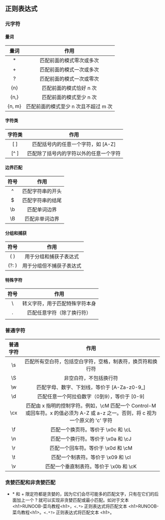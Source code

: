 ## 正则表达式
### 元字符
#### 量词
| 量词 | 作用 |
| :-: | :-: |
| * | 匹配前面的模式零次或多次 |
| + | 匹配前面的模式一次或多次 |
| ? | 匹配前面的模式一次或零次 |
| {n} | 匹配前面的模式恰好 n 次 |
| {n,} | 匹配前面的模式至少 n 次 |
| {n, m} | 匹配前面的模式至少 n 次且不超过 m 次 |
#### 字符类
| 字符类 | 作用 |
| :-: | :-: |
| [ ] | 匹配括号内的任意一个字符，如 [A-Z] |
| [^ ] | 匹配除了括号内的字符以外的任意一个字符 |
#### 边界匹配
| 符号 | 作用 |
| :-: | :-: |
| ^ | 匹配字符串的开头 |
| $ | 匹配字符串的结尾 |
| \b | 匹配单词边界 |
| \B | 匹配非单词边界 |
#### 分组和捕获
| 符号 | 作用 |
| :-: | :-: |
| ( ) | 用于分组和捕获子表达式 |
| (?: ) | 用于分组但不捕获子表达式 |
#### 特殊字符
| 符号 | 作用 |
| :-: | :-: |
| \ | 转义字符，用于匹配特殊字符本身 |
| . | 匹配任意字符（除了换行符） |
| | | 用于指定多个模式的选择 |

### 普通字符
| 普通字符 | 作用 |
| :-: | :-: |
| \s | 匹配所有空白符，包括空白字符，空格，制表符，换页符和换行符 |
| \S | 非空白符，不包括换行符 |
| \w | 匹配字母、数字、下划线，等价于 [A-Za-z0-9_] |
| \d | 匹配任意一个阿拉伯数字（0到9），等价于 [0-9] |
| \cx | 匹配由 x 指明的控制字符。例如，\cM 匹配一个 Control-M 或回车符。x 的值必须为 A-Z 或 a-z 之一。否则，将 c 视为一个原义的 'c' 字符 |
| \f | 匹配一个换页符。等价于 \x0c 和 \cL |
| \n | 匹配一个换行符。等价于 \x0a 和 \cJ |
| \r | 匹配一个回车符。等价于 \x0d 和 \cM |
| \t | 匹配一个制表符。等价于 \x09 和 \cl |
| \v | 匹配一个垂直制表符。等价于 \x0b 和 \cK |  

### 贪婪匹配和非贪婪匹配
* \* 和 + 限定符都是贪婪的，因为它们会尽可能多的匹配文字，只有在它们的后面加上一个 ? 就可以实现非贪婪匹配或最小匹配。如对于文本 \<h1\>RUNOOB-菜鸟教程\<h1\>，`<.*>` 正则表达式将匹配文本 \<h1\>RUNOOB-菜鸟教程\<h1\>。`<.*?>` 正则表达式将匹配文本 \<h1\>。